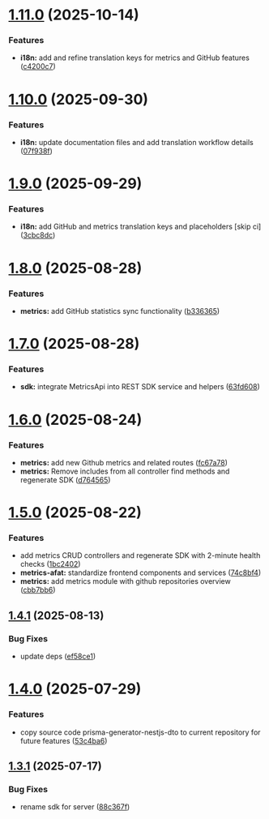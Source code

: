 # [1.11.0](https://github.com/site15/site15.ru/compare/rest-sdk-v1.10.0...rest-sdk-v1.11.0) (2025-10-14)

### Features

- **i18n:** add and refine translation keys for metrics and GitHub features ([c4200c7](https://github.com/site15/site15.ru/commit/c4200c7008dd09feca97ceea86a24ef79a8773c2))

# [1.10.0](https://github.com/site15/site15.ru/compare/rest-sdk-v1.9.0...rest-sdk-v1.10.0) (2025-09-30)

### Features

- **i18n:** update documentation files and add translation workflow details ([07f938f](https://github.com/site15/site15.ru/commit/07f938fdf62853165420d635833e81360f6fce38))

# [1.9.0](https://github.com/site15/site15.ru/compare/rest-sdk-v1.8.0...rest-sdk-v1.9.0) (2025-09-29)

### Features

- **i18n:** add GitHub and metrics translation keys and placeholders [skip ci] ([3cbc8dc](https://github.com/site15/site15.ru/commit/3cbc8dcf117a6cab6c072c51f257ab75dbf4f818))

# [1.8.0](https://github.com/site15/site15.ru/compare/rest-sdk-v1.7.0...rest-sdk-v1.8.0) (2025-08-28)

### Features

- **metrics:** add GitHub statistics sync functionality ([b336365](https://github.com/site15/site15.ru/commit/b33636506eafafb86f6035d81610200d47b0c86d))

# [1.7.0](https://github.com/site15/site15.ru/compare/rest-sdk-v1.6.0...rest-sdk-v1.7.0) (2025-08-28)

### Features

- **sdk:** integrate MetricsApi into REST SDK service and helpers ([63fd608](https://github.com/site15/site15.ru/commit/63fd608d5db1695eaa7b3933e66223af3562b199))

# [1.6.0](https://github.com/site15/site15.ru/compare/rest-sdk-v1.5.0...rest-sdk-v1.6.0) (2025-08-24)

### Features

- **metrics:** add new Github metrics and related routes ([fc67a78](https://github.com/site15/site15.ru/commit/fc67a7855dedb6b217e9eacaa819d7b4ae090ab5))
- **metrics:** Remove includes from all controller find methods and regenerate SDK ([d764565](https://github.com/site15/site15.ru/commit/d76456589151889eef77f6042cedefb6a99a4bde))

# [1.5.0](https://github.com/site15/site15.ru/compare/rest-sdk-v1.4.1...rest-sdk-v1.5.0) (2025-08-22)

### Features

- add metrics CRUD controllers and regenerate SDK with 2-minute health checks ([1bc2402](https://github.com/site15/site15.ru/commit/1bc2402b29a5b49ce6afb2fc813dfcd71db7ab15))
- **metrics-afat:** standardize frontend components and services ([74c8bf4](https://github.com/site15/site15.ru/commit/74c8bf41e3296e8975a5c2b7e16d1aec8ad48af4))
- **metrics:** add metrics module with github repositories overview ([cbb7bb6](https://github.com/site15/site15.ru/commit/cbb7bb63d91e828d1c9178d37b839a9ba71872bb))

## [1.4.1](https://github.com/site15/site15.ru/compare/rest-sdk-v1.4.0...rest-sdk-v1.4.1) (2025-08-13)

### Bug Fixes

- update deps ([ef58ce1](https://github.com/site15/site15.ru/commit/ef58ce10b9a485e3f255f9690b6708fa5fc7d11e))

# [1.4.0](https://github.com/site15/site15.ru/compare/rest-sdk-v1.3.1...rest-sdk-v1.4.0) (2025-07-29)

### Features

- copy source code prisma-generator-nestjs-dto to current repository for future features ([53c4ba6](https://github.com/site15/site15.ru/commit/53c4ba6806c8b3ebf1e65c60d38ad49e501a918d))

## [1.3.1](https://github.com/site15/site15.ru/compare/rest-sdk-v1.3.0...rest-sdk-v1.3.1) (2025-07-17)

### Bug Fixes

- rename sdk for server ([88c367f](https://github.com/site15/site15.ru/commit/88c367f7fc90574b7bc3e8de7e18961330832609))
